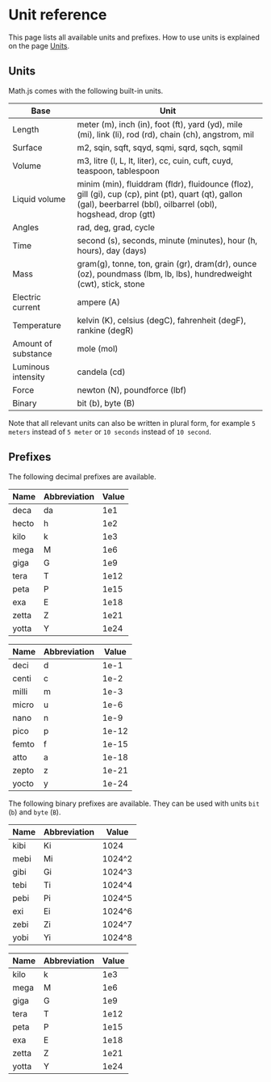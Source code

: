# Unit reference

This page lists all available units and prefixes. How to use units is explained on the page [Units](../datatypes/units.md).

## Units

Math.js comes with the following built-in units.

Base                | Unit
------------------- | ---
Length              | meter (m), inch (in), foot (ft), yard (yd), mile (mi), link (li), rod (rd), chain (ch), angstrom, mil
Surface             | m2, sqin, sqft, sqyd, sqmi, sqrd, sqch, sqmil
Volume              | m3, litre (l, L, lt, liter), cc, cuin, cuft, cuyd, teaspoon, tablespoon
Liquid volume       | minim (min), fluiddram (fldr), fluidounce (floz), gill (gi), cup (cp), pint (pt), quart (qt), gallon (gal), beerbarrel (bbl), oilbarrel (obl), hogshead, drop (gtt)
Angles              | rad, deg, grad, cycle
Time                | second (s), seconds, minute (minutes), hour (h, hours), day (days)
Mass                | gram(g), tonne, ton, grain (gr), dram(dr), ounce (oz), poundmass (lbm, lb, lbs), hundredweight (cwt), stick, stone
Electric current    | ampere (A)
Temperature         | kelvin (K), celsius (degC), fahrenheit (degF), rankine (degR)
Amount of substance | mole (mol)
Luminous intensity  | candela (cd)
Force               | newton (N), poundforce (lbf)
Binary              | bit (b), byte (B)

Note that all relevant units can also be written in plural form, for example `5 meters` instead of `5 meter` or `10 seconds` instead of `10 second`. 

## Prefixes

The following decimal prefixes are available.

Name    | Abbreviation  | Value
------- | ------------- | -----
deca    | da            | 1e1
hecto   | h             | 1e2
kilo    | k             | 1e3
mega    | M             | 1e6
giga    | G             | 1e9
tera    | T             | 1e12
peta    | P             | 1e15
exa     | E             | 1e18
zetta   | Z             | 1e21
yotta   | Y             | 1e24

Name    | Abbreviation  | Value
------  | ------------- | -----
deci    | d             | 1e-1
centi   | c             | 1e-2
milli   | m             | 1e-3
micro   | u             | 1e-6
nano    | n             | 1e-9
pico    | p             | 1e-12
femto   | f             | 1e-15
atto    | a             | 1e-18
zepto   | z             | 1e-21
yocto   | y             | 1e-24

The following binary prefixes are available.
They can be used with units `bit` (`b`) and `byte` (`B`).

Name | Abbreviation | Value
---- | ------------ | -----
kibi | Ki           | 1024
mebi | Mi           | 1024^2
gibi | Gi           | 1024^3
tebi | Ti           | 1024^4
pebi | Pi           | 1024^5
exi  | Ei           | 1024^6
zebi | Zi           | 1024^7
yobi | Yi           | 1024^8

Name  | Abbreviation | Value
----- | ------------ | -----
kilo  | k            | 1e3
mega  | M            | 1e6
giga  | G            | 1e9
tera  | T            | 1e12
peta  | P            | 1e15
exa   | E            | 1e18
zetta | Z            | 1e21
yotta | Y            | 1e24
